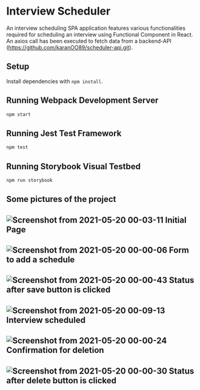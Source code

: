 # Interview Scheduler
An interview scheduling SPA application features various functionalities required for scheduling an interview using Functional Component in React.
An axios call has been executed to fetch data from a backend-API (https://github.com/karanOO89/scheduler-api.git).

## Setup

Install dependencies with `npm install`.

## Running Webpack Development Server

```sh
npm start
```

## Running Jest Test Framework

```sh
npm test
```

## Running Storybook Visual Testbed

```sh
npm run storybook
```

## Some pictures of the project

![Screenshot from 2021-05-20 00-03-11](https://user-images.githubusercontent.com/65080348/118927286-cae2d780-b8fe-11eb-9dd7-2b023b16f6cd.png)
Initial Page
------------
![Screenshot from 2021-05-20 00-00-06](https://user-images.githubusercontent.com/65080348/118927153-98d17580-b8fe-11eb-8c2e-688d4e81aee5.png)
Form to add a schedule
----------------------
![Screenshot from 2021-05-20 00-00-43](https://user-images.githubusercontent.com/65080348/118927144-97a04880-b8fe-11eb-890a-252296f15700.png)
Status after save button is clicked
-----------------------------------
![Screenshot from 2021-05-20 00-09-13](https://user-images.githubusercontent.com/65080348/118927890-b05d2e00-b8ff-11eb-8182-8a8b7bc95ad1.png)
Interview scheduled
-------------------
![Screenshot from 2021-05-20 00-00-24](https://user-images.githubusercontent.com/65080348/118927150-9838df00-b8fe-11eb-9965-6c9d4f61fd83.png)
Confirmation for deletion
-------------------------
![Screenshot from 2021-05-20 00-00-30](https://user-images.githubusercontent.com/65080348/118927148-9838df00-b8fe-11eb-807d-4e0866686ab6.png)
Status after delete button is clicked
-------------------------------------




